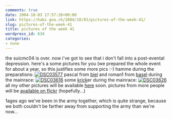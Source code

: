 ```yaml
---
comments: true
date: 2004-10-03 17:57:26+00:00
link: https://habi.gna.ch/2004/10/03/pictures-of-the-week-41/
slug: pictures-of-the-week-41
title: pictures of the week 41
wordpress_id: 634
categories:
- none
---
```


the suicmc04 is over. now i've got to see that i don't fall into a post-evental depression.
here's a some pictures for you (we prepared the whole event for about a year, so this justifies some more pics :-)
hamme during the preparations:
[![DSC03577](https://habi.gna.ch/blog/images/DSC03577-tm.jpg)](https://habi.gna.ch/blog/images/DSC03577.jpg)
pascal from [biel](https://velokurierbiel.ch/) and roman1 from [basel](http://veloexpress.ch/) during the mainrace:
[![DSC03616](https://habi.gna.ch/blog/images/DSC03616-tm.jpg)](https://habi.gna.ch/blog/images/DSC03616.jpg)
some [krick](http://www.krick.ch/)er during the mainrace:
[![DSC03626](https://habi.gna.ch/blog/images/DSC03626-tm.jpg)](https://habi.gna.ch/blog/images/DSC03626.jpg)
all my other pictures will be available [here](https://habi.gna.ch/pics/) soon. pictures from more people will be [available on flickr](https://www.flickr.com/groups/suicmc04/) (hopefully...)


1ages ago we've been in the army together, which is quite strange, because we both couldn't be farther away from supporting the army than we're now...
